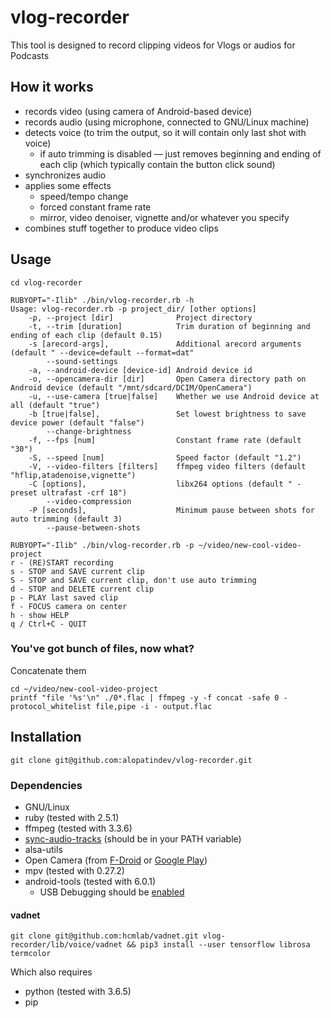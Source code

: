 # vlog-recorder
This tool is designed to record clipping videos for Vlogs or audios for Podcasts

## How it works
- records video (using camera of Android-based device)
- records audio (using microphone, connected to GNU/Linux machine)
- detects voice (to trim the output, so it will contain only last shot with voice)
  - if auto trimming is disabled — just removes beginning and ending of each clip (which typically contain the button click sound)
- synchronizes audio
- applies some effects
  - speed/tempo change
  - forced constant frame rate
  - mirror, video denoiser, vignette and/or whatever you specify
- combines stuff together to produce video clips

## Usage
```
cd vlog-recorder

RUBYOPT="-Ilib" ./bin/vlog-recorder.rb -h
Usage: vlog-recorder.rb -p project_dir/ [other options]
    -p, --project [dir]              Project directory
    -t, --trim [duration]            Trim duration of beginning and ending of each clip (default 0.15)
    -s [arecord-args],               Additional arecord arguments (default " --device=default --format=dat"
        --sound-settings
    -a, --android-device [device-id] Android device id
    -o, --opencamera-dir [dir]       Open Camera directory path on Android device (default "/mnt/sdcard/DCIM/OpenCamera")
    -u, --use-camera [true|false]    Whether we use Android device at all (default "true")
    -b [true|false],                 Set lowest brightness to save device power (default "false")
        --change-brightness
    -f, --fps [num]                  Constant frame rate (default "30")
    -S, --speed [num]                Speed factor (default "1.2")
    -V, --video-filters [filters]    ffmpeg video filters (default "hflip,atadenoise,vignette")
    -C [options],                    libx264 options (default " -preset ultrafast -crf 18")
        --video-compression
    -P [seconds],                    Minimum pause between shots for auto trimming (default 3)
        --pause-between-shots

RUBYOPT="-Ilib" ./bin/vlog-recorder.rb -p ~/video/new-cool-video-project
r - (RE)START recording
s - STOP and SAVE current clip
S - STOP and SAVE current clip, don't use auto trimming
d - STOP and DELETE current clip
p - PLAY last saved clip
f - FOCUS camera on center
h - show HELP
q / Ctrl+C - QUIT
```

### You've got bunch of files, now what?
Concatenate them
```
cd ~/video/new-cool-video-project
printf "file '%s'\n" ./0*.flac | ffmpeg -y -f concat -safe 0 -protocol_whitelist file,pipe -i - output.flac
```

## Installation
`git clone git@github.com:alopatindev/vlog-recorder.git`

### Dependencies
- GNU/Linux
- ruby (tested with 2.5.1)
- ffmpeg (tested with 3.3.6)
- [sync-audio-tracks](https://github.com/alopatindev/sync-audio-tracks) (should be in your PATH variable)
- alsa-utils
- Open Camera (from [F-Droid](https://f-droid.org/en/packages/net.sourceforge.opencamera/) or [Google Play](https://play.google.com/store/apps/details?id=net.sourceforge.opencamera))
- mpv (tested with 0.27.2)
- android-tools (tested with 6.0.1)
    - USB Debugging should be [enabled](https://github.com/alopatindev/qdevicemonitor/blob/master/TROUBLESHOOTING.md#android-devices-are-not-recognized)

#### vadnet
`git clone git@github.com:hcmlab/vadnet.git vlog-recorder/lib/voice/vadnet && pip3 install --user tensorflow librosa termcolor`

Which also requires
- python (tested with 3.6.5)
- pip
